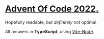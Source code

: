 # [Advent Of Code 2022.](https://www.adventofcode.com)

Hopefully readable, but _definitely_ not optimal.

All answers in __TypeScript__, using [Vite-Node](https://www.npmjs.com/package/vite-node).

